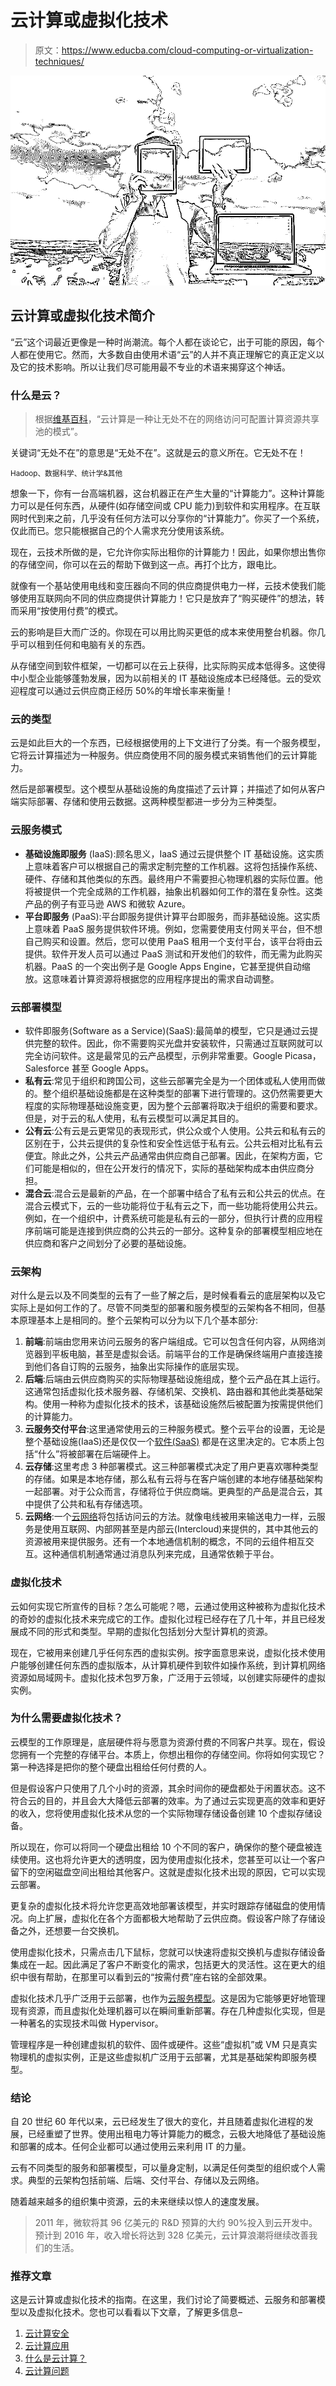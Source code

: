 # 云计算或虚拟化技术

> 原文：<https://www.educba.com/cloud-computing-or-virtualization-techniques/>

![cloud](img/dd4b3eefebf1570d39082011ce613829.png)



## 云计算或虚拟化技术简介

“云”这个词最近更像是一种时尚潮流。每个人都在谈论它，出于可能的原因，每个人都在使用它。然而，大多数自由使用术语“云”的人并不真正理解它的真正定义以及它的技术影响。所以让我们尽可能用最不专业的术语来揭穿这个神话。

### 什么是云？

> 根据[维基百科](https://en.wikipedia.org/wiki/Main_Page "Wikipedia")，“云计算是一种让无处不在的网络访问可配置计算资源共享池的模式”。

关键词“无处不在”的意思是“无处不在”。这就是云的意义所在。它无处不在！

<small>Hadoop、数据科学、统计学&其他</small>

想象一下，你有一台高端机器，这台机器正在产生大量的“计算能力”。这种计算能力可以是任何东西，从硬件(如存储空间或 CPU 能力)到软件和实用程序。在互联网时代到来之前，几乎没有任何方法可以分享你的“计算能力”。你买了一个系统，仅此而已。您只能根据自己的个人需求充分使用该系统。

现在，云技术所做的是，它允许你实际出租你的计算能力！因此，如果你想出售你的存储空间，你可以在云的帮助下做到这一点。再打个比方，跟电比。

就像有一个基站使用电线和变压器向不同的供应商提供电力一样，云技术使我们能够使用互联网向不同的供应商提供计算能力！它只是放弃了“购买硬件”的想法，转而采用“按使用付费”的模式。

云的影响是巨大而广泛的。你现在可以用比购买更低的成本来使用整台机器。你几乎可以租到任何和电脑有关的东西。

从存储空间到软件框架，一切都可以在云上获得，比实际购买成本低得多。这使得中小型企业能够蓬勃发展，因为以前相关的 IT 基础设施成本已经降低。云的受欢迎程度可以通过云供应商正经历 50%的年增长率来衡量！

### 云的类型

云是如此巨大的一个东西，已经根据使用的上下文进行了分类。有一个服务模型，它将云计算描述为一种服务。供应商使用不同的服务模式来销售他们的云计算能力。

然后是部署模型。这个模型从基础设施的角度描述了云计算；并描述了如何从客户端实际部署、存储和使用云数据。这两种模型都进一步分为三种类型。

### 云服务模式

*   **基础设施即服务** (IaaS):顾名思义，IaaS 通过云提供整个 IT 基础设施。这实质上意味着客户可以根据自己的需求定制完整的工作机器。这将包括操作系统、硬件、存储和其他类似的东西。最终用户不需要担心物理机器的实际位置。他将被提供一个完全成熟的工作机器，抽象出机器如何工作的潜在复杂性。这类产品的例子有亚马逊 AWS 和微软 Azure。
*   **平台即服务** (PaaS):平台即服务提供计算平台即服务，而非基础设施。这实质上意味着 PaaS 服务提供软件环境。例如，您需要使用支付网关平台，但不想自己购买和设置。然后，您可以使用 PaaS 租用一个支付平台，该平台将由云提供。软件开发人员可以通过 PaaS 测试和开发他们的软件，而无需为此购买机器。PaaS 的一个突出例子是 Google Apps Engine，它甚至提供自动缩放。这意味着计算资源将根据您的应用程序提出的需求自动调整。

### 云部署模型

*   软件即服务(Software as a Service)(SaaS):最简单的模型，它只是通过云提供完整的软件。因此，你不需要购买光盘并安装软件，只需通过互联网就可以完全访问软件。这是最常见的云产品模型，示例非常重要。Google Picasa，Salesforce 甚至 Google Apps。
*   **私有云**:常见于组织和跨国公司，这些云部署完全是为一个团体或私人使用而做的。整个组织基础设施都是在这种类型的部署下进行管理的。这仍然需要更大程度的实际物理基础设施变更，因为整个云部署将取决于组织的需要和要求。但是，对于云的私人使用，私有云模型可以满足其目的。
*   **公有云**:公有云是云更常见的表现形式，供公众或个人使用。公共云和私有云的区别在于，公共云提供的复杂性和安全性远低于私有云。公共云相对比私有云便宜。除此之外，公共云产品通常由供应商自己部署。因此，在架构方面，它们可能是相似的，但在公开发行的情况下，实际的基础架构成本由供应商分担。
*   **混合云**:混合云是最新的产品，在一个部署中结合了私有云和公共云的优点。在混合云模式下，云的一些功能将位于私有云之下，而一些功能将使用公共云。例如，在一个组织中，计费系统可能是私有云的一部分，但执行计费的应用程序前端可能是连接到供应商的公共云的一部分。这种复杂的部署模型相应地在供应商和客户之间划分了必要的基础设施。

### 云架构

对什么是云以及不同类型的云有了一些了解之后，是时候看看云的底层架构以及它实际上是如何工作的了。尽管不同类型的部署和服务模型的云架构各不相同，但基本原理基本上是相同的。整个云架构可以分为以下几个基本部分:

1.  **前端**:前端由您用来访问云服务的客户端组成。它可以包含任何内容，从网络浏览器到平板电脑，甚至是虚拟会话。前端平台的工作是确保终端用户直接连接到他们各自订购的云服务，抽象出实际操作的底层实现。
2.  **后端**:后端由云供应商购买的实际物理基础设施组成，整个云产品在其上运行。这通常包括虚拟化技术服务器、存储机架、交换机、路由器和其他此类基础架构。使用一种称为虚拟化技术的技术，该基础设施然后被配置为按需提供他们的计算能力。
3.  **云服务交付平台**:这里通常使用云的三种服务模式。整个云平台的设置，无论是整个基础设施(IaaS)还是仅仅一个[软件(SaaS)](https://www.educba.com/what-is-software-as-a-service-saas/ "What is Software as a Service (Saas)") 都是在这里决定的。它本质上包括“什么”将被部署在后端硬件上。
4.  **云存储**:这里考虑 3 种部署模式。这三种部署模式决定了用户更喜欢哪种类型的存储。如果是本地存储，那么私有云将与在客户端创建的本地存储基础架构一起部署。对于公众而言，存储将位于供应商端。更典型的产品是混合云，其中提供了公共和私有存储选项。
5.  **云网络**:一个[云网络](https://www.educba.com/cloud-networking/)将包括访问云的方法。就像电线被用来输送电力一样，云服务是使用互联网、内部网甚至是内部云(Intercloud)来提供的，其中其他云的资源被用来提供服务。还有一个本地通信机制的概念，不同的云组件相互交互。这种通信机制通常通过消息队列来完成，且通常依赖于平台。

### 虚拟化技术

云如何实现它所宣传的目标？怎么可能呢？嗯，云通过使用这种被称为虚拟化技术的奇妙的虚拟化技术来完成它的工作。虚拟化过程已经存在了几十年，并且已经发展成不同的形式和类型。早期的虚拟化包括划分大型计算机的资源。

现在，它被用来创建几乎任何东西的虚拟实例。按字面意思来说，虚拟化技术使用户能够创建任何东西的虚拟版本，从计算机硬件到软件如操作系统，到计算机网络资源如局域网卡。虚拟化技术包罗万象，广泛用于云领域，以创建实际硬件的虚拟实例。

### 为什么需要虚拟化技术？

云模型的工作原理是，底层硬件将与愿意为资源付费的不同客户共享。现在，假设您拥有一个完整的存储平台。本质上，你想出租你的存储空间。你将如何实现它？第一种选择是把你的整个硬盘出租给任何付费的人。

但是假设客户只使用了几个小时的资源，其余时间你的硬盘都处于闲置状态。这不符合云的目的，并且会大大降低云部署的效率。为了通过云实现更高的效率和更好的收入，您将使用虚拟化技术从您的一个实际物理存储设备创建 10 个虚拟存储设备。

所以现在，你可以将同一个硬盘出租给 10 个不同的客户，确保你的整个硬盘被连续使用。这也将允许更大的透明度，因为使用虚拟化技术，您甚至可以让一个客户留下的空闲磁盘空间出租给其他客户。这就是虚拟化技术出现的原因，它可以实现云部署。

更复杂的虚拟化技术将允许您更高效地部署该模型，并实时跟踪存储磁盘的使用情况。向上扩展，虚拟化在各个方面都极大地帮助了云供应商。假设客户除了存储设备之外，还想要一台交换机。

使用虚拟化技术，只需点击几下鼠标，您就可以快速将虚拟交换机与虚拟存储设备集成在一起。因此满足了客户不断变化的需求，包括更大的灵活性。这在更大的组织中很有帮助，在那里可以看到云的“按需付费”座右铭的全部效果。

虚拟化技术几乎广泛用于云部署，也作为[云服务模型](https://www.educba.com/cloud-service-models/)。这是因为它能够更好地管理现有资源，而且虚拟化处理机器可以在瞬间重新部署。存在几种虚拟化实现，但是一种著名的实现技术叫做 Hypervisor。

管理程序是一种创建虚拟机的软件、固件或硬件。这些“虚拟机”或 VM 只是真实物理机的虚拟实例，正是这些虚拟机广泛用于云部署，尤其是基础架构即服务模型。

### 结论

自 20 世纪 60 年代以来，云已经发生了很大的变化，并且随着虚拟化进程的发展，已经重塑了世界。使用出租电力等计算能力的概念，云极大地降低了基础设施和部署的成本。任何企业都可以通过使用云来利用 IT 的力量。

云有不同类型的服务和部署模型，可以量身定制，以满足任何类型的组织或个人需求。典型的云架构包括前端、后端、交付平台、存储以及云网络。

随着越来越多的组织集中资源，云的未来继续以惊人的速度发展。

> 2011 年，微软将其 96 亿美元的 R&D 预算的大约 90%投入到云开发中。预计到 2016 年，收入增长将达到 328 亿美元，云计算浪潮将继续改善我们的生活。

### 推荐文章

这是云计算或虚拟化技术的指南。在这里，我们讨论了简要概述、云服务和部署模型以及虚拟化技术。您也可以看看以下文章，了解更多信息–

1.  [云计算安全](https://www.educba.com/cloud-computing-security/)
2.  [云计算应用](https://www.educba.com/cloud-computing-application/)
3.  [什么是云计算？](https://www.educba.com/cloud-computing-benefits/)
4.  [云计算问题](https://www.educba.com/cloud-computing-issues-challenges/)





